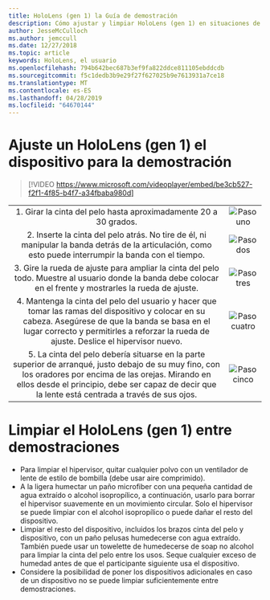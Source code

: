 ```yaml
---
title: HoloLens (gen 1) la Guía de demostración
description: Cómo ajustar y limpiar HoloLens (gen 1) en situaciones de demostración
author: JesseMcCulloch
ms.author: jemccull
ms.date: 12/27/2018
ms.topic: article
keywords: HoloLens, el usuario
ms.openlocfilehash: 794b642bec687b3ef9fa822ddce811105ebddcdb
ms.sourcegitcommit: f5c1dedb3b9e29f27f627025b9e7613931a7ce18
ms.translationtype: MT
ms.contentlocale: es-ES
ms.lasthandoff: 04/28/2019
ms.locfileid: "64670144"
---
```

<H1>Ajuste un HoloLens (gen 1) el dispositivo para la demostración </H1>

> [!VIDEO https://www.microsoft.com/videoplayer/embed/be3cb527-f2f1-4f85-b4f7-a34fbaba980d]

|     |     |
|:---:|:---:|
|1. Girar la cinta del pelo hasta aproximadamente 20 a 30 grados.|![Paso uno](images/FitGuideStep1.png)|
|2. Inserte la cinta del pelo atrás. No tire de él, ni manipular la banda detrás de la articulación, como esto puede interrumpir la banda con el tiempo.|![Paso dos](images/FitGuideStep2.png)|
|3. Gire la rueda de ajuste para ampliar la cinta del pelo todo. Muestre al usuario donde la banda debe colocar en el frente y mostrarles la rueda de ajuste.|![Paso tres](images/FitGuideStep3.png)|
|4. Mantenga la cinta del pelo del usuario y hacer que tomar las ramas del dispositivo y colocar en su cabeza. Asegúrese de que la banda se basa en el lugar correcto y permitirles a reforzar la rueda de ajuste. Deslice el hipervisor nuevo.|![Paso cuatro](images/FitGuideStep4.png)|
|5. La cinta del pelo debería situarse en la parte superior de arranqué, justo debajo de su muy fino, con los oradores por encima de las orejas. Mirando en ellos desde el principio, debe ser capaz de decir que la lente está centrada a través de sus ojos.|![Paso cinco](images/FitGuideSetep5.png)|


<H1>Limpiar el HoloLens (gen 1) entre demostraciones</H1>


- Para limpiar el hipervisor, quitar cualquier polvo con un ventilador de lente de estilo de bombilla (debe usar aire comprimido).
- A la ligera humectar un paño microfiber con una pequeña cantidad de agua extraído o alcohol isopropílico, a continuación, usarlo para borrar el hipervisor suavemente en un movimiento circular. Solo el hipervisor se puede limpiar con el alcohol isopropílico o puede dañar el resto del dispositivo.
- Limpiar el resto del dispositivo, incluidos los brazos cinta del pelo y dispositivo, con un paño pelusas humedecerse con agua extraído. También puede usar un towelette de humedecerse de soap no alcohol para limpiar la cinta del pelo entre los usos. Seque cualquier exceso de humedad antes de que el participante siguiente usa el dispositivo.
- Considere la posibilidad de poner los dispositivos adicionales en caso de un dispositivo no se puede limpiar suficientemente entre demostraciones.
